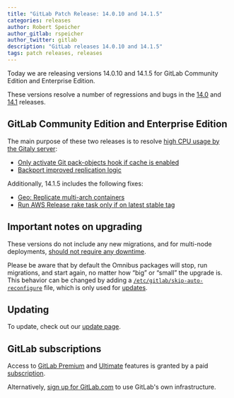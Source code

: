 ```yaml
---
title: "GitLab Patch Release: 14.0.10 and 14.1.5"
categories: releases
author: Robert Speicher
author_gitlab: rspeicher
author_twitter: gitlab
description: "GitLab releases 14.0.10 and 14.1.5"
tags: patch releases, releases
---
```


Today we are releasing versions 14.0.10 and 14.1.5 for GitLab Community Edition and Enterprise Edition.

These versions resolve a number of regressions and bugs in the
[14.0](/releases/2021/06/22/gitlab-14-0-released/) and
[14.1](/releases/2021/07/22/gitlab-14-1-released/) releases.

## GitLab Community Edition and Enterprise Edition

The main purpose of these two releases is to resolve [high CPU usage by the
Gitaly server](https://gitlab.com/gitlab-org/gitaly/-/issues/3754):

- [Only activate Git pack-objects hook if cache is enabled](https://gitlab.com/gitlab-org/gitaly/-/merge_requests/3807)
- [Backport improved replication logic](https://gitlab.com/gitlab-org/gitaly/-/merge_requests/3825)

Additionally, 14.1.5 includes the following fixes:

* [Geo: Replicate multi-arch containers](https://gitlab.com/gitlab-org/gitlab/-/merge_requests/67624)
* [Run AWS Release rake task only if on latest stable tag](https://gitlab.com/gitlab-org/omnibus-gitlab/-/merge_requests/5575)

## Important notes on upgrading

These versions do not include any new migrations, and for multi-node deployments, [should not require any downtime](https://docs.gitlab.com/ee/update/#upgrading-without-downtime).

Please be aware that by default the Omnibus packages will stop, run migrations,
and start again, no matter how “big” or “small” the upgrade is. This behavior
can be changed by adding a [`/etc/gitlab/skip-auto-reconfigure`](http://docs.gitlab.com/omnibus/update/README.html) file,
which is only used for [updates](https://docs.gitlab.com/omnibus/update/README.html).

## Updating

To update, check out our [update page](/update/).

## GitLab subscriptions

Access to [GitLab Premium](/pricing/premium/) and [Ultimate](/pricing/ultimate/) features is granted by a paid [subscription](/pricing/).

Alternatively, [sign up for GitLab.com](https://gitlab.com/users/sign_in)
to use GitLab's own infrastructure.
